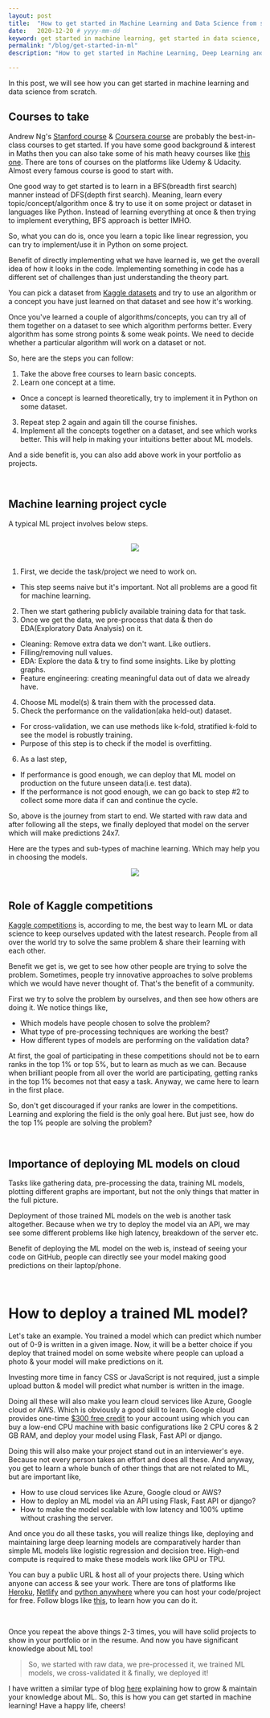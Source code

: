 ```yaml
---
layout: post
title:  "How to get started in Machine Learning and Data Science from scratch"
date:   2020-12-20 # yyyy-mm-dd
keyword: get started in machine learning, get started in data science, learn machine learning, Machine Learning, Artificial Intelligence, Data Science, Experience, Beginner 
permalink: "/blog/get-started-in-ml"
description: "How to get started in Machine Learning, Deep Learning and Data Science from scratch"

---
```


In this post, we will see how you can get started in machine learning and data science from scratch.

## Courses to take

Andrew Ng's [Stanford course](https://youtu.be/jGwO_UgTS7I) & [Coursera course](https://www.coursera.org/learn/machine-learning) are probably the best-in-class courses to get started.
If you have some good background & interest in Maths then you can also take some of his math heavy courses like [this one](https://youtu.be/UzxYlbK2c7E).
There are tons of courses on the platforms like Udemy & Udacity. Almost every famous course is good to start with. 

One good way to get started is to learn in a BFS(breadth first search) manner instead of DFS(depth first search). Meaning, learn every topic/concept/algorithm once & try to use it on some project or dataset in languages like Python.
Instead of learning everything at once & then trying to implement everything, BFS approach is better IMHO.

So, what you can do is, once you learn a topic like linear regression, you can try to implement/use it in Python on some project.

Benefit of directly implementing what we have learned is, we get the overall idea of how it looks in the code. Implementing something in code has a different set of challenges than just understanding the theory part.

You can pick a dataset from [Kaggle datasets](https://www.kaggle.com/datasets) and try to use an algorithm or a concept you have just learned on that dataset and see how it's working.

Once you've learned a couple of algorithms/concepts, you can try all of them together on a dataset to see which algorithm performs better. Every algorithm has some strong points & some weak points.
We need to decide whether a particular algorithm will work on a dataset or not.

So, here are the steps you can follow:
1. Take the above free courses to learn basic concepts.
2. Learn one concept at a time.
  - Once a concept is learned theoretically, try to implement it in Python on some dataset.
3. Repeat step 2 again and again till the course finishes.
4. Implement all the concepts together on a dataset, and see which works better. This will help in making your intuitions better about ML models.

And a side benefit is, you can also add above work in your portfolio as projects.

<br/>

## Machine learning project cycle

A typical ML project involves below steps.

<br/>

<center><img src="../assets/ml-cycle.png"/></center>

<br/>

1. First, we decide the task/project we need to work on.
  - This step seems naive but it's important. Not all problems are a good fit for machine learning.
2. Then we start gathering publicly available training data for that task.
3. Once we get the data, we pre-process that data & then do EDA(Exploratory Data Analysis) on it.
  - Cleaning: Remove extra data we don't want. Like outliers.
  - Filling/removing null values.
  - EDA: Explore the data & try to find some insights. Like by plotting graphs.
  - Feature engineering: creating meaningful data out of data we already have.
4. Choose ML model(s) & train them with the processed data.
5. Check the performance on the validation(aka held-out) dataset.
  - For cross-validation, we can use methods like k-fold, stratified k-fold to see the model is robustly training.
  - Purpose of this step is to check if the model is overfitting.
6. As a last step,
  - If performance is good enough, we can deploy that ML model on production on the future unseen data(i.e. test data).
  - If the performance is not good enough, we can go back to step #2 to collect some more data if can and continue the cycle.

So, above is the journey from start to end. We started with raw data and after following all the steps, we finally deployed that model on the server which will make predictions 24x7.
<br/>

Here are the types and sub-types of machine learning. Which may help you in choosing the models.

<center><img src="../assets/ml_models.png"/></center>
<br/>
  
## Role of Kaggle competitions

[Kaggle competitions](https://www.kaggle.com/competitions) is, according to me, the best way to learn ML or data science to keep ourselves updated with the latest research.
People from all over the world try to solve the same problem & share their learning with each other.

Benefit we get is, we get to see how other people are trying to solve the problem. Sometimes, people try innovative approaches to solve problems which we would have never thought of. That's the benefit of a community.

First we try to solve the problem by ourselves, and then see how others are doing it. We notice things like,
- Which models have people chosen to solve the problem?
- What type of pre-processing techniques are working the best?
- How different types of models are performing on the validation data?

At first, the goal of participating in these competitions should not be to earn ranks in the top 1% or top 5%, but to learn as much as we can.
Because when brilliant people from all over the world are participating, getting ranks in the top 1% becomes not that easy a task. Anyway, we came here to learn in the first place.

So, don't get discouraged if your ranks are lower in the competitions. Learning and exploring the field is the only goal here. But just see, how do the top 1% people are solving the problem?

<br/>

## Importance of deploying ML models on cloud

Tasks like gathering data, pre-processing the data, training ML models, plotting different graphs are important, but not the only things that matter in the full picture.

Deployment of those trained ML models on the web is another task altogether. Because when we try to deploy the model via an API, we may see some different problems like high latency, breakdown of the server etc.

Benefit of deploying the ML model on the web is, instead of seeing your code on GitHub, people can directly see your model making good predictions on their laptop/phone.

<br/>

# How to deploy a trained ML model?

Let's take an example. You trained a model which can predict which number out of 0-9 is written in a given image.
Now, it will be a better choice if you deploy that trained model on some website where people can upload a photo & your model will make predictions on it.

Investing more time in fancy CSS or JavaScript is not required, just a simple upload button & model will predict what number is written in the image.

Doing all these will also make you learn cloud services like Azure, Google cloud or AWS. Which is obviously a good skill to learn.
Google cloud provides one-time [$300 free credit](https://cloud.google.com/free) to your account using which you can buy a low-end CPU machine with basic configurations like 2 CPU cores & 2 GB RAM, and deploy your model using Flask, Fast API or django.

Doing this will also make your project stand out in an interviewer's eye. Because not every person takes an effort and does all these.
And anyway, you get to learn a whole bunch of other things that are not related to ML, but are important like,
- How to use cloud services like Azure, Google cloud or AWS?
- How to deploy an ML model via an API using Flask, Fast API or django?
- How to make the model scalable with low latency and 100% uptime without crashing the server.

And once you do all these tasks, you will realize things like, deploying and maintaining large deep learning models are comparatively harder than simple ML models like logistic regression and decision tree.
High-end compute is required to make these models work like GPU or TPU.

You can buy a public URL & host all of your projects there. Using which anyone can access & see your work. There are tons of platforms like [Heroku](https://www.heroku.com/), [Netlify](https://www.netlify.com/) and [python anywhere](https://www.pythonanywhere.com/) where you can host your code/project for free. Follow blogs like [this](https://medium.com/analytics-vidhya/how-to-deploy-simple-machine-learning-models-for-free-56cdccc62b8d), to learn how you can do it.

<br/>

Once you repeat the above things 2-3 times, you will have solid projects to show in your portfolio or in the resume. And now you have significant knowledge about ML too! 

> So, we started with raw data, we pre-processed it, we trained ML models, we cross-validated it & finally, we deployed it!

I have written a similar type of blog [here](https://prashantkikani.com/blog/7-month-ml-journey) explaining how to grow & maintain your knowledge about ML.
So, this is how you can get started in machine learning! Have a happy life, cheers!
       
